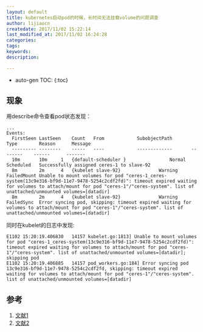 ```yaml
---
layout: default
title: kubernetes启动pod的时候，长时间无法挂载volume的问题调查
author: lijiaocn
createdate: 2017/11/02 15:22:14
last_modified_at: 2017/11/02 16:24:28
categories:
tags:
keywords:
description: 

---
```


* auto-gen TOC:
{:toc}

## 现象

用describe命令查看pod状态发现：

	...
	Events:
	  FirstSeen	LastSeen	Count	From			SubobjectPath		Type		Reason		Message
	  ---------	--------	-----	----			-------------		--------	------		-------
	  10m		10m		1	{default-scheduler }				Normal		Scheduled	Successfully assigned ceres-1 to slave-92
	  8m		2m		4	{kubelet slave-92}				Warning		FailedMount	Unable to mount volumes for pod "ceres-1_ceres-system(13c9e316-bf9d-11e7-9478-5254c2cdf2fd)": timeout expired waiting for volumes to attach/mount for pod "ceres-1"/"ceres-system". list of unattached/unmounted volumes=[datadir]
	  8m		2m		4	{kubelet slave-92}				Warning		FailedSync	Error syncing pod, skipping: timeout expired waiting for volumes to attach/mount for pod "ceres-1"/"ceres-system". list of unattached/unmounted volumes=[datadir]

同时在kubelet的日志中发现:

	E1102 15:20:19.406830   14157 kubelet.go:1813] Unable to mount volumes for pod "ceres-1_ceres-system(13c9e316-bf9d-11e7-9478-5254c2cdf2fd)": timeout expired waiting for volumes to attach/mount for pod "ceres-1"/"ceres-system". list of unattached/unmounted volumes=[datadir]; skipping pod
	E1102 15:20:19.406885   14157 pod_workers.go:184] Error syncing pod 13c9e316-bf9d-11e7-9478-5254c2cdf2fd, skipping: timeout expired waiting for volumes to attach/mount for pod "ceres-1"/"ceres-system". list of unattached/unmounted volumes=[datadir]

## 参考

1. [文献1][1]
2. [文献2][2]

[1]: 1.com  "文献1" 
[2]: 2.com  "文献1" 
